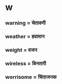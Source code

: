 # w

### warning = चेतावणी

### weather = हवामान

### weight = वजन

### wireless = बिनतारी

### worrisome = चिंताजनक

